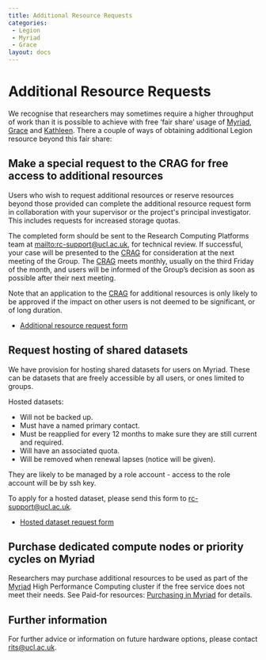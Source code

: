 ```yaml
---
title: Additional Resource Requests
categories:
 - Legion
 - Myriad
 - Grace
layout: docs
---
```


# Additional Resource Requests

We recognise that researchers may sometimes require a higher throughput
of work than it is possible to achieve with free ‘fair share’ usage of
[Myriad](Clusters/Myriad.md), [Grace](Clusters/Grace.md) and [Kathleen](Clusters/Kathleen.md).
There a couple of ways of obtaining additional Legion resource
beyond this fair share:
<!--- ... obtaining additional Legion ... ??? --->

## Make a special request to the CRAG for free access to additional resources

Users who wish to request additional resources or reserve resources
beyond those provided can complete the additional resource request form
in collaboration with your supervisor or the project's principal
investigator. This includes requests for increased storage quotas.

The completed form should be sent to the Research Computing Platforms
team at <mailto:rc-support@ucl.ac.uk>, for technical review. If successful,
your case will be presented to the
[CRAG](http://www.ucl.ac.uk/isd/about/governance/research-it/crag) for
consideration at the next meeting of the Group. The
[CRAG](http://www.ucl.ac.uk/isd/about/governance/research-it/crag) meets
monthly, usually on the third Friday of the month, and users will be
informed of the Group’s decision as soon as possible after their next
meeting.

Note that an application to the
[CRAG](http://www.ucl.ac.uk/isd/about/governance/research-it/crag) for
additional resources is only likely to be approved if the impact on
other users is not deemed to be significant, or of long duration.

- [Additional resource request form](Additional_Resource_Requests/CRAG_additional_resources_request_form.rtf)

## Request hosting of shared datasets

We have provision for hosting shared datasets for users on Myriad. These
can be datasets that are freely accessible by all users, or ones limited
to groups.

Hosted datasets:

- Will not be backed up.
- Must have a named primary contact.
- Must be reapplied for every 12 months to make sure they are still
  current and required.
- Will have an associated quota.
- Will be removed when renewal lapses (notice will be given).

They are likely to be managed by a role account - access to the role
account will be by ssh key.

To apply for a hosted dataset, please send this form to
<rc-support@ucl.ac.uk>.

- [Hosted dataset request form](Additional_Resource_Requests/Hosted_dataset_request_form.rtf)

## Purchase dedicated compute nodes or priority cycles on Myriad

Researchers may purchase additional resources to be used as part of the
[Myriad](Clusters/Myriad.md) High Performance Computing cluster if the free
service does not meet their needs. See Paid-for resources: [Purchasing in
Myriad](Paid-For_Resources/Purchasing_in_Myriad.md) for details.

## Further information

For further advice or information on future hardware options, please
contact <rits@ucl.ac.uk>.
